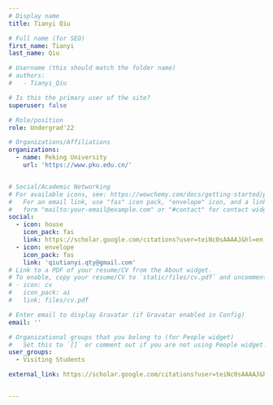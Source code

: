 ```yaml
---
# Display name
title: Tianyi Qiu

# Full name (for SEO)
first_name: Tianyi
last_name: Qiu

# Username (this should match the folder name)
# authors:
#   - Tianyi_Qiu

# Is this the primary user of the site?
superuser: false

# Role/position
role: Undergrad'22

# Organizations/Affiliations
organizations:
  - name: Peking University
    url: 'https://www.pku.edu.cn/'


# Social/Academic Networking
# For available icons, see: https://wowchemy.com/docs/getting-started/page-builder/#icons
#   For an email link, use "fas" icon pack, "envelope" icon, and a link in the
#   form "mailto:your-email@example.com" or "#contact" for contact widget.
social:
  - icon: house
    icon_pack: fas
    link: https://scholar.google.com/citations?user=teiNc0sAAAAJ&hl=en
  - icon: envelope
    icon_pack: fas
    link: 'qiutianyi.qty@gmail.com'
# Link to a PDF of your resume/CV from the About widget.
# To enable, copy your resume/CV to `static/files/cv.pdf` and uncomment the lines below.
# - icon: cv
#   icon_pack: ai
#   link: files/cv.pdf

# Enter email to display Gravatar (if Gravatar enabled in Config)
email: ''

# Organizational groups that you belong to (for People widget)
#   Set this to `[]` or comment out if you are not using People widget.
user_groups:
  - Visiting Students

external_link: https://scholar.google.com/citations?user=teiNc0sAAAAJ&hl=en


---
```

